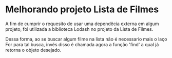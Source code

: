 # Melhorando projeto Lista de Filmes
A fim de cumprir o requesito de usar uma dependêcia externa em algum projeto, foi utilizada a biblioteca Lodash no projeto da Lista de Filmes.

Dessa forma, ao se buscar algum filme na lista não é necessario mais o laço For para tal busca, invés disso é chamada agora a função 'find' a qual já retorna o objeto desejado.